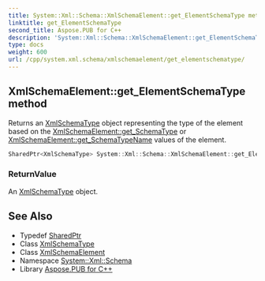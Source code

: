 ```yaml
---
title: System::Xml::Schema::XmlSchemaElement::get_ElementSchemaType method
linktitle: get_ElementSchemaType
second_title: Aspose.PUB for C++
description: 'System::Xml::Schema::XmlSchemaElement::get_ElementSchemaType method. Returns an XmlSchemaType object representing the type of the element based on the XmlSchemaElement::get_SchemaType or XmlSchemaElement::get_SchemaTypeName values of the element in C++.'
type: docs
weight: 600
url: /cpp/system.xml.schema/xmlschemaelement/get_elementschematype/
---
```

## XmlSchemaElement::get_ElementSchemaType method


Returns an [XmlSchemaType](../../xmlschematype/) object representing the type of the element based on the [XmlSchemaElement::get_SchemaType](../get_schematype/) or [XmlSchemaElement::get_SchemaTypeName](../get_schematypename/) values of the element.

```cpp
SharedPtr<XmlSchemaType> System::Xml::Schema::XmlSchemaElement::get_ElementSchemaType()
```


### ReturnValue

An [XmlSchemaType](../../xmlschematype/) object.

## See Also

* Typedef [SharedPtr](../../../system/sharedptr/)
* Class [XmlSchemaType](../../xmlschematype/)
* Class [XmlSchemaElement](../)
* Namespace [System::Xml::Schema](../../)
* Library [Aspose.PUB for C++](../../../)
